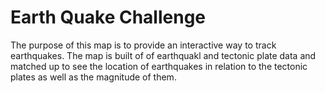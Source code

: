 # Earth Quake Challenge

The purpose of this map is to provide an interactive way to track earthquakes. The map is built of of earthquakl and tectonic plate data and matched up to see the location of earthquakes in relation to the tectonic plates as well as the magnitude of them.
